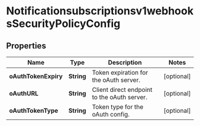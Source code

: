 
# Notificationsubscriptionsv1webhooksSecurityPolicyConfig

## Properties
Name | Type | Description | Notes
------------ | ------------- | ------------- | -------------
**oAuthTokenExpiry** | **String** | Token expiration for the oAuth server. |  [optional]
**oAuthURL** | **String** | Client direct endpoint to the oAuth server. |  [optional]
**oAuthTokenType** | **String** | Token type for the oAuth config. |  [optional]



